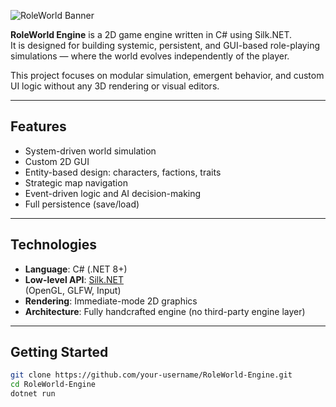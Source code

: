 ![RoleWorld Banner](https://i.imgur.com/L0B8qVS.png)

**RoleWorld Engine** is a 2D game engine written in C# using Silk.NET.  
It is designed for building systemic, persistent, and GUI-based role-playing simulations — where the world evolves independently of the player.

This project focuses on modular simulation, emergent behavior, and custom UI logic without any 3D rendering or visual editors.

---

## Features

- System-driven world simulation
- Custom 2D GUI
- Entity-based design: characters, factions, traits
- Strategic map navigation
- Event-driven logic and AI decision-making
- Full persistence (save/load)

---

## Technologies

- **Language**: C# (.NET 8+)
- **Low-level API**: [Silk.NET](https://github.com/dotnet/Silk.NET)  
  (OpenGL, GLFW, Input)
- **Rendering**: Immediate-mode 2D graphics
- **Architecture**: Fully handcrafted engine (no third-party engine layer)

---

## Getting Started

```bash
git clone https://github.com/your-username/RoleWorld-Engine.git
cd RoleWorld-Engine
dotnet run
